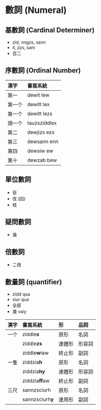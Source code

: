 # 數詞 (Numeral)

## 基數詞 (Cardinal Determiner)

* zid, nngzs, sann
* it, jizs, sam
* 百二

## 序數詞 (Ordinal Number)

| 漢字 | 書寫系統 |
| :--- | :--- |
| 第一 | dewit lew |
| 第一个 | dewitt lex |
| 第一个 | dewitt lezs |
| 頭一个 | tauzsziddlex |
| 第二 | dewjizs ezs |
| 第三 | dewsann enn |
| 第四 | dewsiw ew |
| 第十 | dewzab bew |

## 單位數詞

* 目
* 改 (回)
* 枝

## 疑問數詞

* 幾

## 倍數詞

* 二倍

## 數量詞 (quantifier)

* zidd qua
* siur qua
* 全部
* 幾 vaiy

| 漢字 | 書寫系統 | 形 | 品詞 |
| :--- | :--- | :--- | :--- |
| 一个 | ziddle**x** | 原形 | 名詞 |
| | ziddle**zs** | 連體形 | 形容詞 |
| | ziddle**w**iaw | 終止形 | 副詞 |
| 一隻 | ziddzia**h** | 原形 | 名詞 |
| | ziddzia**hy** | 連體形 | 形容詞 |
| | ziddzia**ff**aw | 終止形 | 副詞 |
| 三尺 | sannzsciurh | 原形 | 名詞 |
| | sannzsciurh**y** | 連用形 | 副詞 |
